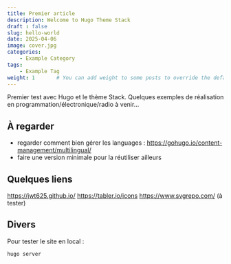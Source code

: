 ```yaml
---
title: Premier article
description: Welcome to Hugo Theme Stack
draft : false
slug: hello-world
date: 2025-04-06
image: cover.jpg
categories:
    - Example Category
tags:
    - Example Tag
weight: 1       # You can add weight to some posts to override the default sorting (date descending)
---
```


Premier test avec Hugo et le thème Stack. Quelques exemples de réalisation en programmation/électronique/radio à venir...

## À regarder

- regarder comment bien gérer les languages : https://gohugo.io/content-management/multilingual/
- faire une version minimale pour la réutiliser ailleurs

## Quelques liens

https://jwt625.github.io/
https://tabler.io/icons
https://www.svgrepo.com/ (à tester)

## Divers

Pour tester le site en local :
```md
hugo server
```
